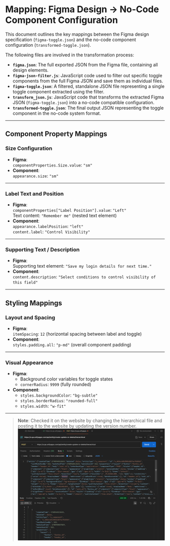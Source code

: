 # Mapping: Figma Design → No-Code Component Configuration

This document outlines the key mappings between the Figma design specification (`figma-toggle.json`) and the no-code component configuration (`transformed-toggle.json`).

The following files are involved in the transformation process:

- **`figma.json`**: The full exported JSON from the Figma file, containing all design elements.
- **`figma-json-filter.js`**: JavaScript code used to filter out specific toggle components from the full Figma JSON and save them as individual files.
- **`figma-toggle.json`**: A filtered, standalone JSON file representing a single toggle component extracted using the filter.
- **`transform_json.js`**: JavaScript code that transforms the extracted Figma JSON (`figma-toggle.json`) into a no-code compatible configuration.
- **`transformed-toggle.json`**: The final output JSON representing the toggle component in the no-code system format.

---

## Component Property Mappings

### **Size Configuration**
- **Figma**:  
  `componentProperties.Size.value`: `"sm"`  
- **Component**:  
  `appearance.size`: `"sm"`

---

### **Label Text and Position**
- **Figma**:  
  `componentProperties["Label Position"].value`: `"Left"`  
  Text content: `"Remember me"` (nested text element)  
- **Component**:  
  `appearance.labelPosition`: `"left"`  
  `content.label`: `"Control Visibility"`

---

### **Supporting Text / Description**
- **Figma**:  
  Supporting text element: `"Save my login details for next time."`  
- **Component**:  
  `content.description`: `"Select conditions to control visibility of this field"`

---

## Styling Mappings

### **Layout and Spacing**
- **Figma**:  
  `itemSpacing`: `12` (horizontal spacing between label and toggle)  
- **Component**:  
  `styles.padding.all`: `"p-md"` (overall component padding)

---

### **Visual Appearance**
- **Figma**:  
  - Background color variables for toggle states  
  - `cornerRadius`: `9999` (fully rounded)  
- **Component**:  
  - `styles.backgroundColor`: `"bg-subtle"`  
  - `styles.borderRadius`: `"rounded-full"`  
  - `styles.width`: `"w-fit"`

---

> **Note**: Checked it on the website by changing the hierarchical file and posting it to the website by updating the version number.
![Testing the generated code after transformation.](test.png)
